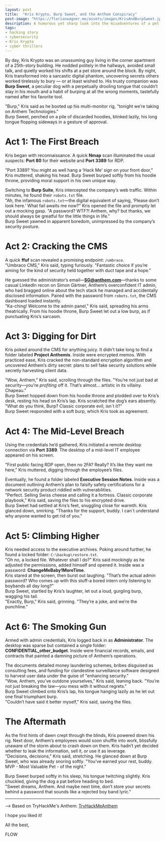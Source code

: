 ```yaml
---
layout: post
title:  "Kris Krypto, Burp Sweet, and the Anthem Conspiracy"
post-image: "https://florianwagner.me/assets/images/KrisAndBurpSweet.jpg"
description: A humorous yet sharp look into the misadventures of a pet store worker by day, hacker at night and his burping pet, uncovering corporate evil at the company next door.
tags: 
- hacking story
- cybersecurity
- Kris Krypto
- cyber thrillers
---
```


By day, Kris Krypto was an unassuming guy living in the corner apartment of a 25th-story building. He nodded politely in the hallways, avoided small talk, and quietly worked his shifts at a pet store around the block. By night, Kris transformed into a sarcastic digital phantom, uncovering secrets others worked tirelessly to bury — or at least wished to. His trusty companion was **Burp Sweet**, a peculiar dog with a perpetually drooling tongue that couldn’t stay in his mouth and a habit of burping at all the wrong moments, tastefully named after his favorite tool.

"Burp," Kris said as he booted up his multi-monitor rig, "tonight we’re taking on Anthem Technologies."  
Burp Sweet, perched on a pile of discarded hoodies, blinked lazily, his long tongue flopping sideways in a gesture of approval.

# Act 1: The First Breach

Kris began with reconnaissance. A quick **Nmap** scan illuminated the usual suspects: **Port 80** for their website and **Port 3389** for RDP.

"Port 3389? You might as well hang a ‘Hack Me’ sign on your front door," Kris muttered, shaking his head. Burp Sweet burped softly from his hoodie throne, providing moral support in his own unique way.

Switching to **Burp Suite**, Kris intercepted the company’s web traffic. Within minutes, he found their `robots.txt` file.  
"Ah, the infamous `robots.txt`—the digital equivalent of saying, ‘Please don’t look here.’ What fail awaits me now?" Kris opened the file and promptly let out a mocking gasp. "A password? WTF?! Anthem, why? but thanks, we should always be greatful for the little things in life."  
Burp Sweet yawned in apparent boredom, unimpressed by the company’s security posture.

# Act 2: Cracking the CMS

A quick **ffuf** scan revealed a promising endpoint: `/umbraco`.  
"Umbraco CMS," Kris said, typing furiously. "Fantastic choice if you’re aiming for the kind of security held together with duct tape and a hope."

He guessed the administrator’s email—**SG@anthem.com**—thanks to some casual LinkedIn recon on Simon Gärtner, Anthem’s overconfident IT admin, who had bragged online about the tech stack he managed and accidentally disclosed information. Paired with the password from `robots.txt`, the CMS dashboard loaded instantly.  
"Ka-ching! Welcome to the admin panel," Kris said, spreading his arms theatrically. From his hoodie throne, Burp Sweet let out a low burp, as if punctuating Kris’s sarcasm.

# Act 3: Digging for Dirt

Kris poked around the CMS for anything juicy. It didn’t take long to find a folder labeled **Project Anthemis**. Inside were encrypted memos. With practiced ease, Kris cracked the non-standard encryption algorithm and uncovered Anthem’s dirty secret: plans to sell fake security solutions while secretly harvesting client data.

"Wow, Anthem," Kris said, scrolling through the files. "You’re not just bad at security—you’re *profiting* off it. That’s almost... artistic in its villainy. Chapeau."  
Burp Sweet hopped down from his hoodie throne and plodded over to Kris’s desk, resting his head on Kris’s lap. Kris scratched the dog’s ears absently.  
"What do you think, Burp? Classic corporate evil, isn´t it?"  
Burp Sweet responded with a soft burp, which Kris took as agreement.

# Act 4: The Mid-Level Breach

Using the credentials he’d gathered, Kris initiated a remote desktop connection via **Port 3389**. The desktop of a mid-level IT employee appeared on his screen.

"First public facing RDP open, then no 2FA? Really? It’s like they want me here," Kris muttered, digging through the employee’s files.  

Eventually, he found a folder labeled **Executive Session Notes**. Inside was a document outlining Anthem’s plan to falsify safety certifications for a network security product riddled with vulnerabilities.  
"Perfect. Selling Swiss cheese and calling it a fortress. Classic corporate playbook," Kris said, saving the files to his encrypted drive.  
Burp Sweet had settled at Kris’s feet, snuggling close for warmth. Kris glanced down, smirking. "Thanks for the support, buddy. I can´t understand why anyone wanted to get rid of you."

# Act 5: Climbing Higher

Kris needed access to the executive archives. Poking around further, he found a locked folder: `C:\backup\restore.txt`.  
"Oh no, a locked file. Whatever shall I do?" Kris said mockingly as he adjusted the permissions, added himself and opened it. Inside was a password: **ChangeMeBaby1MoreTime**.  
Kris stared at the screen, then burst out laughing. "That’s the actual admin password? Who comes up with this stuff-a bored intern only listening to boybands all day long?"  
Burp Sweet, startled by Kris’s laughter, let out a loud, gurgling burp, wagging his tail.  
"Exactly, Burp," Kris said, grinning. "They’re a joke, and we’re the punchline."

# Act 6: The Smoking Gun

Armed with admin credentials, Kris logged back in as **Administrator**. The desktop was sparse but contained a single folder: **CONFIDENTIAL_other_budget**. Inside were financial records, emails, and contracts that painted a damning picture of Anthem’s operations.

The documents detailed money laundering schemes, bribes disguised as consulting fees, and funding for clandestine surveillance software designed to harvest user data under the guise of "enhancing security."  
"Wow, Anthem, you’ve outdone yourselves," Kris said, leaning back. "You’re not just breaking the law—you mess with it without regrets."  
Burp Sweet climbed onto Kris’s lap, his tongue hanging lazily as he let out one final triumphant burp.  
"Couldn’t have said it better myself," Kris said, saving the files.

# The Aftermath

As the first hints of dawn crept through the blinds, Kris powered down his rig. Next door, Anthem’s employees would soon shuffle into work, blissfully unaware of the storm about to crash down on them. Kris hadn’t yet decided whether to leak the information, sell it, or use it as leverage.  
"Decisions, decisions," Kris said, stretching. He glanced down at Burp Sweet, who was already snoring softly. "You’ve earned your rest, buddy. MVP - Most Valuable Pet - of the night."

Burp Sweet burped softly in his sleep, his tongue twitching slightly. Kris chuckled, giving the dog a pat before heading to bed.  
"Sweet dreams, Anthem. And maybe next time, don’t store your secrets behind a password that sounds like a rejected boy band lyric."

--------------------------------------

--> Based on TryHackMe's Anthem: [TryHackMeAnthem]


I hope you liked it!

All the best, 

FLOW


[TryHackMeAnthem]: https://tryhackme.com/r/room/anthem
